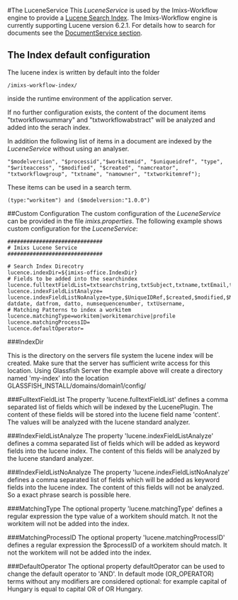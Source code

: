 #The LuceneService 
This _LuceneService_ is used by the Imixs-Workflow engine to provide a [Lucene Search Index](https://lucene.apache.org/). The Imixs-Workflow engine is currently supporting Lucene version 6.2.1. For details how to search for documents see the [DocumentService section](./documentservice.html).

## The Index default configuration
The lucene index is written by default into the folder 

	/imixs-workflow-index/
	
inside the runtime environment of the application server.

If no further configuration exists, the content of the document items  "txtworkflowsummary" and "txtworkflowabstract" will be analyzed and added into the serach index. 

In addition the following list of items in a document are indexed by the _LuceneService_ without using an analyser. 

	"$modelversion", "$processid","$workitemid", "$uniqueidref", "type", "$writeaccess", "$modified", "$created", "namcreator",	"txtworkflowgroup", "txtname", "namowner", "txtworkitemref");

These items can be used in a search term. 

    (type:"workitem") and ($modelversion:"1.0.0")

##Custom Configuration
The custom configuration of the _LuceneService_ can be provided in the file _imixs.properties_. The following example shows custom configuration for the _LuceneService_:
 
	##############################
	# Imixs Lucene Service 
	##############################
	
	# Search Index Direcotry 
	lucence.indexDir=${imixs-office.IndexDir}
	# Fields to be added into the searchindex
	lucence.fulltextFieldList=txtsearchstring,txtSubject,txtname,txtEmail,txtWorkflowAbstract,txtWorkflowSummary
	lucence.indexFieldListAnalyze=
	lucence.indexFieldListNoAnalyze=type,$UniqueIDRef,$created,$modified,$ModelVersion,namCreator,$ProcessID,datDate,txtWorkflowGroup,txtemail, datdate, datfrom, datto, numsequencenumber, txtUsername,
	# Matching Patterns to index a workitem
	lucence.matchingType=workitem|workitemarchive|profile
	lucence.matchingProcessID= 
	lucence.defaultOperator=  


###IndexDir
 
This is the directory on the servers file system the lucene index will be created. Make sure that 
the server has sufficient write access for this location. Using Glassfish Server the example above will  create a directory named 'my-index' into the location GLASSFISH_INSTALL/domains/domain1/config/
 
###FulltextFieldList
The property 'lucene.fulltextFieldList' defines a comma separated list of fields which will be indexed by the LucenePlugin. The content of these fields will be stored into the lucene field name 'content'. The values will be analyzed  with the lucene standard analyzer.
 
###IndexFieldListAnalyze
The property 'lucene.indexFieldListAnalyze' defines a comma separated list of fields which will be added as keyword  fields into the lucene index. The content of this fields will be analyzed by the  lucene standard analyzer. 
 
###IndexFieldListNoAnalyze
The property 'lucene.indexFieldListNoAnalyze' defines a comma separated list of fields which will be added as keyword  fields into the lucene index. The content of this fields will not be analyzed. So a exact phrase search is possible here.
 
 
###MatchingType
The optional property 'lucene.matchingType' defines a regular expression the type value of a workitem should match.  It not the workitem will not be added into the index.
 
###MatchingProcessID
The optional property 'lucene.matchingProcessID' defines a regular expression the $processID of a workitem should match.  It not the workitem will not be added into the index.

###DefaultOperator
The optional property defaultOperator can be used to change the default operator to 'AND'. In default mode (OR_OPERATOR) terms without any modifiers are considered  optional: for example capital of Hungary is equal to capital OR of OR Hungary.

